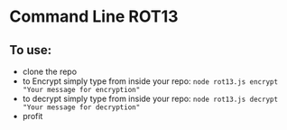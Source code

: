# Command Line ROT13

## To use:

* clone the repo
* to Encrypt simply type from inside your repo:
` node rot13.js encrypt "Your message for encryption" `
* to decrypt simply type from inside your repo:
` node rot13.js decrypt "Your message for decryption" `
* profit
